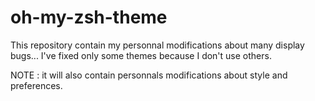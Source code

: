 # oh-my-zsh-theme
This repository contain my personnal modifications about many display bugs...
I've fixed only some themes because I don't use others.

NOTE : it will also contain personnals modifications about style and preferences.

